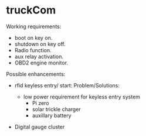 # truckCom

Working requirements:
  - boot on key on.
  - shutdown on key off.
  - Radio function.
  - aux relay activation.
  - OBD2 engine monitor.
  
Possible enhancements:
  - rfid keyless entry/ start:
    Problem/Solutions:
    - low power requirement for keyless entry system
      - Pi zero
      - solar trickle charger
      - auxillary battery
  
  - Digital gauge cluster
  
